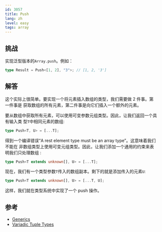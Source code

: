 ```yaml
---
id: 3057
title: Push
lang: zh
level: easy
tags: array
---
```


## 挑战

实现泛型版本的`Array.push`。例如：

```typescript
type Result = Push<[1, 2], "3">; // [1, 2, '3']
```

## 解答

这个实际上很简单。要实现一个将元素插入数组的类型，我们需要做 2 件事。第一件事是
获取数组的所有元素，第二件事是向它们插入一个额外的元素。

要从数组中获取所有元素，可以使用可变参数元组类型。因此，让我们返回一个具有输入类
型`T`中相同元素的数组:

```typescript
type Push<T, U> = [...T];
```

得到一个编译错误“A rest element type must be an array type”。这意味着我们不能在
非数组类型上使用可变元组类型。因此，让我们添加一个通用的约束来表明我们只处理数组
:

```typescript
type Push<T extends unknown[], U> = [...T];
```

现在，我们有一个类型参数`T`传入的数组副本。剩下的就是添加传入的元素`U`:

```typescript
type Push<T extends unknown[], U> = [...T, U];
```

这样，我们就在类型系统中实现了一个 push 操作。

## 参考

- [Generics](https://www.typescriptlang.org/docs/handbook/2/generics.html)
- [Variadic Tuple Types](https://www.typescriptlang.org/docs/handbook/release-notes/typescript-4-0.html#variadic-tuple-types)
